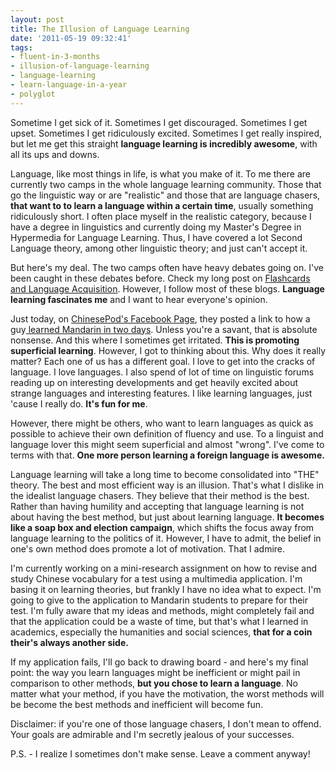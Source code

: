 ```yaml
---
layout: post
title: The Illusion of Language Learning
date: '2011-05-19 09:32:41'
tags:
- fluent-in-3-months
- illusion-of-language-learning
- language-learning
- learn-language-in-a-year
- polyglot
---
```


Sometime I get sick of it. Sometimes I get discouraged. Sometimes I get upset. Sometimes I get ridiculously excited. Sometimes I get really inspired, but let me get this straight <strong>language learning is incredibly awesome</strong>, with all its ups and downs.

Language, like most things in life, is what you make of it. To me there are currently two camps in the whole language learning community. Those that go the linguistic way or are "realistic" and those that are language chasers, <strong>that want to to learn a language within a certain time</strong>, usually something ridiculously short. I often place myself in the realistic category, because I have a degree in linguistics and currently doing my Master's Degree in Hypermedia for Language Learning. Thus, I have covered a lot Second Language theory, among other linguistic theory; and just can't accept it.

But here's my deal. The two camps often have heavy debates going on. I've been caught in these debates before. Check my long post on <a href="http://confusedlaowai.com/2010/11/flashcards-and-second-language-acquisition/">Flashcards and Language Acquisition</a>. However, I follow most of these blogs. <strong>Language learning fascinates me</strong> and I want to hear everyone's opinion.

Just today, on <a href="http://www.facebook.com/ChinesePod">ChinesePod's Facebook Page</a>, they posted a link to how a guy<a href="http://www.guardian.co.uk/education/2011/may/18/speak-mandarin-in-two-days"> learned Mandarin in two days</a>. Unless you're a savant, that is absolute nonsense. And this where I sometimes get irritated. <strong>This is promoting superficial learning</strong>. However, I got to thinking about this. Why does it really matter? Each one of us has a different goal. I love to get into the cracks of language. I love languages. I also spend of lot of time on linguistic forums reading up on interesting developments and get heavily excited about strange languages and interesting features. I like learning languages, just 'cause I really do. <strong>It's fun for me</strong>.

However, there might be others, who want to learn languages as quick as possible to achieve their own definition of fluency and use. To a linguist and language lover this might seem superficial and almost "wrong". I've come to terms with that. <strong>One more person learning a foreign language is awesome.</strong>

Language learning will take a long time to become consolidated into "THE" theory. The best and most efficient way is an illusion. That's what I dislike in the idealist language chasers. They believe that their method is the best. Rather than having humility and accepting that language learning is not about having the best method, but just about learning language. <strong>It becomes like a soap box and election campaign</strong>, which shifts the focus away from language learning to the politics of it. However, I have to admit, the belief in one's own method does promote a lot of motivation. That I admire.

I'm currently working on a mini-research assignment on how to revise and study Chinese vocabulary for a test using a multimedia application. I'm basing it on learning theories, but frankly I have no idea what to expect. I'm going to give to the application to Mandarin students to prepare for their test. I'm fully aware that my ideas and methods, might completely fail and that the application could be a waste of time, but that's what I learned in academics, especially the humanities and social sciences, <strong>that for a coin their's always another side.</strong>

If my application fails, I'll go back to drawing board - and here's my final point: the way you learn languages might be inefficient or might pail in comparison to other methods, <strong>but you chose to learn a language</strong>. No matter what your method, if you have the motivation, the worst methods will be become the best methods and inefficient will become fun.

Disclaimer: if you're one of those language chasers, I don't mean to offend. Your goals are admirable and I'm secretly jealous of your successes.

P.S. - I realize I sometimes don't make sense. Leave a comment anyway!
